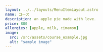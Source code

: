 ```yaml
---
layout: ../../layouts/MenuItemLayout.astro
name: コース
description: an apple pie made with love.
price: 800
allergies: [apple, milk, cinamon]
image:
  src: /src/assets/course_example.jpg
  alt: "sample image"
---
```

